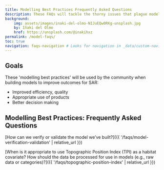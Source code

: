 ```yaml
---
title: Modelling Best Practices Frequently Asked Questions
description: These FAQs will tackle the thorny issues that plague model builders and draw on the combined expertise of the working group 
background: 
    img: assets/images/inaki-del-olmo-NIJuEQw0RKg-unsplash.jpg
    by: Iñaki del Olmo
    href: https://unsplash.com/@inakihxz
permalink: /model-faqs/
toc: true
navigation: faqs-navigation # Looks for navigation in _data/custom-navigation.yml or .yaml or .json
---
```


## Goals

These 'modelling best practices' will be used by the community when building models to improve outcomes for SAR:
* Improved efficiency, quality
* Appropriate use of products
* Better decision making

## Modelling Best Practices: Frequently Asked Questions

[How can we verify or validate the model we’ve built?]({{ '/faqs/model-verification-validation' | relative_url }})

[When is it appropriate to use Topographic Position Index (TPI) as a habitat covariate? How should the data be processed for use in models (e.g., raw data or categories)?]({{ '/faqs/topographic-position-index' | relative_url }})
